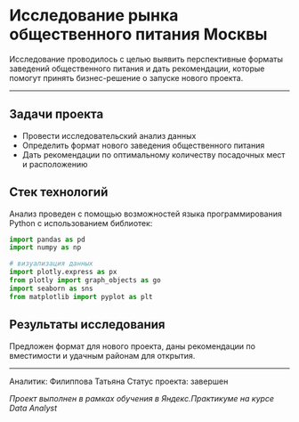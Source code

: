 # Исследование рынка общественного питания Москвы
Исследование проводилось с целью выявить перспективные форматы заведений общественного питания и дать рекомендации, которые помогут принять бизнес-решение о запуске нового проекта.
____
## Задачи проекта
* Провести исследовательский анализ данных
* Определить формат нового заведения общественного питания
* Дать рекомендации по оптимальному количеству посадочных мест и расположению

## Стек технологий
Анализ проведен с помощью возможностей языка программирования Python с использованием библиотек:
```python
import pandas as pd
import numpy as np

# визуализация данных
import plotly.express as px
from plotly import graph_objects as go
import seaborn as sns
from matplotlib import pyplot as plt
```
## Результаты исследования
Предложен формат для нового проекта, даны рекомендации по вместимости и удачным районам для открытия. 
_____
Аналитик: Филиппова Татьяна 
Статус проекта: завершен

*Проект выполнен в рамках обучения в Яндекс.Практикуме на курсе Data Analyst*
